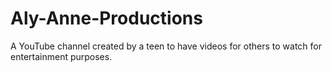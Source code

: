 # Aly-Anne-Productions
A YouTube channel created by a teen to have videos for others to watch for entertainment purposes.
